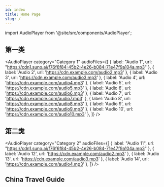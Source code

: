 ```yaml
---
id: index
title: Home Page
slug: /
---
```




import AudioPlayer from '@site/src/components/AudioPlayer';

## 第一类

<AudioPlayer
  category="Category 1"
  audioFiles={[
    { label: "Audio 1", url: "https://cdn1.suno.ai/f76f6f84-45b2-4e26-b084-71e47f9a104a.mp3" },
    { label: 'Audio 2', url: 'https://cdn.example.com/audio2.mp3' },
    { label: 'Audio 3', url: 'https://cdn.example.com/audio3.mp3' },
    { label: 'Audio 4', url: 'https://cdn.example.com/audio4.mp3' },
    { label: 'Audio 5', url: 'https://cdn.example.com/audio5.mp3' },
    { label: 'Audio 6', url: 'https://cdn.example.com/audio6.mp3' },
    { label: 'Audio 7', url: 'https://cdn.example.com/audio7.mp3' },
    { label: 'Audio 8', url: 'https://cdn.example.com/audio8.mp3' },
    { label: 'Audio 9', url: 'https://cdn.example.com/audio9.mp3' },
    { label: 'Audio 10', url: 'https://cdn.example.com/audio10.mp3' },
  ]}
/>

## 第二类

<AudioPlayer
  category="Category 2"
  audioFiles={[
    { label: "Audio 11", url: "https://cdn1.suno.ai/f76f6f84-45b2-4e26-b084-71e47f9a104a.mp3" },
    { label: 'Audio 12', url: 'https://cdn.example.com/audio2.mp3' },
    { label: 'Audio 13', url: 'https://cdn.example.com/audio3.mp3' },
    { label: 'Audio 14', url: 'https://cdn.example.com/audio4.mp3' },
  ]}
/>
## China Travel Guide

